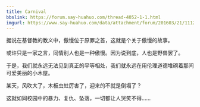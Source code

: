 ```yaml
---
title: Carnival
bbslink: https://forum.say-huahuo.com/thread-4052-1-1.html
imgurl: https://www.say-huahuo.com/data/attachment/forum/201603/21/111215r8id2c3qp7wi87z3.png
---
```


据说在基督教的教义中，傲慢位于原罪之首，这就是个关于傲慢的故事。

或许只是一家之言，同情别人也是一种傲慢。因为说到底，人也是野兽罢了。

于是，我们就永远无法见到真正的平等相处，我们就永远在用伦理道德堆砌着那间可爱美丽的小木屋。

某天，风吹大了，木板虫蛀厉害了，迎来的不就是倒塌了？

这就如同校园中的暴力、复仇、坠落，一切都让人哭笑不得……<!--more-->
